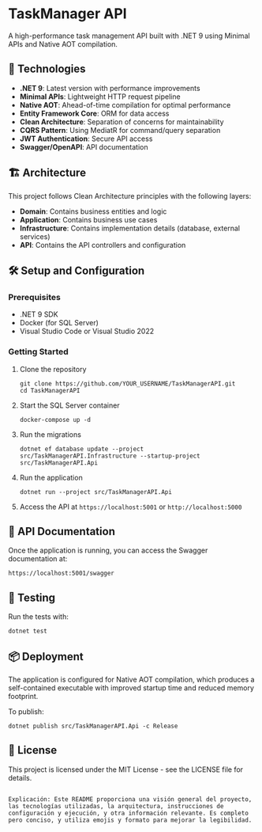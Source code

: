 # TaskManager API

A high-performance task management API built with .NET 9 using Minimal APIs and Native AOT compilation.

## 🚀 Technologies

-   **.NET 9**: Latest version with performance improvements
-   **Minimal APIs**: Lightweight HTTP request pipeline
-   **Native AOT**: Ahead-of-time compilation for optimal performance
-   **Entity Framework Core**: ORM for data access
-   **Clean Architecture**: Separation of concerns for maintainability
-   **CQRS Pattern**: Using MediatR for command/query separation
-   **JWT Authentication**: Secure API access
-   **Swagger/OpenAPI**: API documentation

## 🏗️ Architecture

This project follows Clean Architecture principles with the following layers:

-   **Domain**: Contains business entities and logic
-   **Application**: Contains business use cases
-   **Infrastructure**: Contains implementation details (database, external services)
-   **API**: Contains the API controllers and configuration

## 🛠️ Setup and Configuration

### Prerequisites

-   .NET 9 SDK
-   Docker (for SQL Server)
-   Visual Studio Code or Visual Studio 2022

### Getting Started

1. Clone the repository

    ```
    git clone https://github.com/YOUR_USERNAME/TaskManagerAPI.git
    cd TaskManagerAPI
    ```

2. Start the SQL Server container

    ```
    docker-compose up -d
    ```

3. Run the migrations

    ```
    dotnet ef database update --project src/TaskManagerAPI.Infrastructure --startup-project src/TaskManagerAPI.Api
    ```

4. Run the application

    ```
    dotnet run --project src/TaskManagerAPI.Api
    ```

5. Access the API at `https://localhost:5001` or `http://localhost:5000`

## 📝 API Documentation

Once the application is running, you can access the Swagger documentation at:

`https://localhost:5001/swagger`

## 🧪 Testing

Run the tests with:

```
dotnet test
```

## 📦 Deployment

The application is configured for Native AOT compilation, which produces a self-contained executable with improved startup time and reduced memory footprint.

To publish:

```
dotnet publish src/TaskManagerAPI.Api -c Release
```

## 📄 License

This project is licensed under the MIT License - see the LICENSE file for details.

```

Explicación: Este README proporciona una visión general del proyecto, las tecnologías utilizadas, la arquitectura, instrucciones de configuración y ejecución, y otra información relevante. Es completo pero conciso, y utiliza emojis y formato para mejorar la legibilidad.
```
